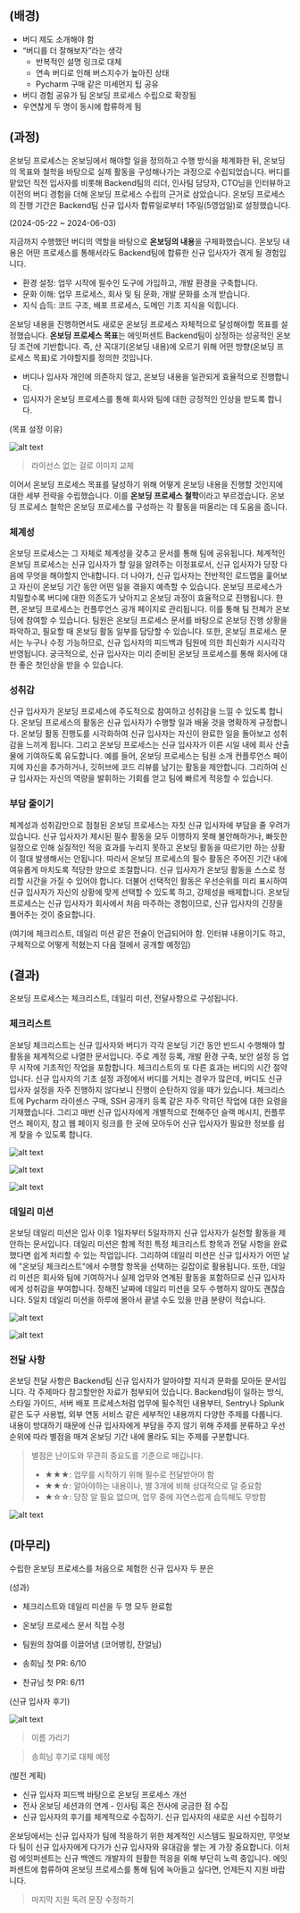 ## (배경)

- 버디 제도 소개해야 함
- “버디를 더 잘해보자”라는 생각
  - 반복적인 설명 링크로 대체
  - 연속 버디로 인해 버스지수가 높아진 상태
  - Pycharm 구매 같은 미세먼지 팁 공유
- 버디 경험 공유가 팀 온보딩 프로세스 수립으로 확장됨
- 우연찮게 두 명이 동시에 합류하게 됨

## (과정)

온보딩 프로세스는 온보딩에서 해야할 일을 정의하고 수행 방식을 체계화한 뒤, 온보딩의 목표와 철학을 바탕으로 실제 활동을 구성해나가는 과정으로 수립되었습니다. 버디를 맡았던 직전 입사자를 비롯해 Backend팀의 리더, 인사팀 담당자, CTO님을 인터뷰하고 이전의 버디 경험을 더해 온보딩 프로세스 수립의 근거로 삼았습니다. 온보딩 프로세스의 진행 기간은 Backend팀 신규 입사자 합류일로부터 1주일(5영업일)로 설정했습니다.

(2024-05-22 ~ 2024-06-03)

지금까지 수행했던 버디의 역할을 바탕으로 **온보딩의 내용**을 구체화했습니다. 온보딩 내용은 어떤 프로세스를 통해서라도 Backend팀에 합류한 신규 입사자가 겪게 될 경험입니다.

- 환경 설정: 업무 시작에 필수인 도구에 가입하고, 개발 환경을 구축합니다.
- 문화 이해: 업무 프로세스, 회사 및 팀 문화, 개발 문화를 소개 받습니다.
- 지식 습득: 코드 구조, 배포 프로세스, 도메인 기초 지식을 익힙니다.

온보딩 내용을 진행하면서도 새로운 온보딩 프로세스 자체적으로 달성해야할 목표를 설정했습니다. **온보딩 프로세스 목표**는 에잇퍼센트 Backend팀이 상정하는 성공적인 온보딩 조건에 기반합니다. 즉, 산 꼭대기(온보딩 내용)에 오르기 위해 어떤 방향(온보딩 프로세스 목표)로 가야할지를 정의한 것입니다.

- 버디나 입사자 개인에 의존하지 않고, 온보딩 내용을 일관되게 효율적으로 진행합니다.
- 입사자가 온보딩 프로세스를 통해 회사와 팀에 대한 긍정적인 인상을 받도록 합니다.

(목표 설정 이유)

![alt text](/images/image-9.png)

> 라이선스 없는 걸로 이미지 교체

이어서 온보딩 프로세스 목표를 달성하기 위해 어떻게 온보딩 내용을 진행할 것인지에 대한 세부 전략을 수립했습니다. 이를 **온보딩 프로세스 철학**이라고 부르겠습니다. 온보딩 프로세스 철학은 온보딩 프로세스를 구성하는 각 활동을 떠올리는 데 도움을 줍니다.

### 체계성

온보딩 프로세스는 그 자체로 체계성을 갖추고 문서를 통해 팀에 공유됩니다. 체계적인 온보딩 프로세스는 신규 입사자가 할 일을 알려주는 이정표로서, 신규 입사자가 당장 다음에 무엇을 해야할지 안내합니다. 더 나아가, 신규 입사자는 전반적인 로드맵을 훑어보고 자신이 온보딩 기간 동안 어떤 일을 겪을지 예측할 수 있습니다. 온보딩 프로세스가 치밀할수록 버디에 대한 의존도가 낮아지고 온보딩 과정이 효율적으로 진행됩니다. 한편, 온보딩 프로세스는 컨플루언스 공개 페이지로 관리됩니다. 이를 통해 팀 전체가 온보딩에 참여할 수 있습니다. 팀원은 온보딩 프로세스 문서를 바탕으로 온보딩 진행 상황을 파악하고, 필요할 때 온보딩 활동 일부를 담당할 수 있습니다. 또한, 온보딩 프로세스 문서는 누구나 수정 가능하므로, 신규 입사자의 피드백과 팀원에 의한 최신화가 시시각각 반영됩니다. 궁극적으로, 신규 입사자는 미리 준비된 온보딩 프로세스를 통해 회사에 대한 좋은 첫인상을 받을 수 있습니다.

### 성취감

신규 입사자가 온보딩 프로세스에 주도적으로 참여하고 성취감을 느낄 수 있도록 합니다. 온보딩 프로세스의 활동은 신규 입사자가 수행할 일과 배울 것을 명확하게 규정합니다. 온보딩 활동 진행도를 시각화하여 신규 입사자는 자신이 완료한 일을 돌아보고 성취감을 느끼게 됩니다. 그리고 온보딩 프로세스는 신규 입사자가 이른 시일 내에 회사 산출물에 기여하도록 유도합니다. 예를 들어, 온보딩 프로세스는 팀원 소개 컨플루언스 페이지에 자신을 추가하거나, 깃허브에 코드 리뷰를 남기는 활동을 제안합니다. 그리하여 신규 입사자는 자신의 역량을 발휘하는 기회를 얻고 팀에 빠르게 적응할 수 있습니다.

### 부담 줄이기

체계성과 성취감만으로 점철된 온보딩 프로세스는 자칫 신규 입사자에 부담을 줄 우려가 있습니다. 신규 입사자가 제시된 필수 활동을 모두 이행하지 못해 불안해하거나, 빠듯한 일정으로 인해 실질적인 적응 효과를 누리지 못하고 온보딩 활동을 따르기만 하는 상황이 절대 발생해서는 안됩니다. 따라서 온보딩 프로세스의 필수 활동은 주어진 기간 내에 여유롭게 마치도록 적당한 양으로 조절합니다. 신규 입사자가 온보딩 활동을 스스로 정리할 시간을 가질 수 있어야 합니다. 더불어 선택적인 활동은 우선순위를 미리 표시하여 신규 입사자가 자신의 상황에 맞게 선택할 수 있도록 하고, 강제성을 배제합니다. 온보딩 프로세스는 신규 입사자가 회사에서 처음 마주하는 경험이므로, 신규 입사자의 긴장을 풀어주는 것이 중요합니다.

(여기에 체크리스트, 데일리 미션 같은 전술이 언급되어야 함. 인터뷰 내용이기도 하고, 구체적으로 어떻게 적혔는지 다음 절에서 공개할 예정임)

## (결과)

온보딩 프로세스는 체크리스트, 데일리 미션, 전달사항으로 구성됩니다.

### 체크리스트

온보딩 체크리스트는 신규 입사자와 버디가 각각 온보딩 기간 동안 반드시 수행해야 할 활동을 체계적으로 나열한 문서입니다. 주로 계정 등록, 개발 환경 구축, 보안 설정 등 업무 시작에 기초적인 작업을 포함합니다. 체크리스트의 또 다른 효과는 버디의 시간 절약입니다. 신규 입사자의 기초 설정 과정에서 버디를 거치는 경우가 많은데, 버디도 신규 입사자 설정을 자주 진행하지 않다보니 진행이 순탄하지 않을 때가 있습니다. 체크리스트에 Pycharm 라이센스 구매, SSH 공개키 등록 같은 자주 막히던 작업에 대한 요령을 기재했습니다. 그리고 매번 신규 입사자에게 개별적으로 전해주던 슬랙 메시지, 컨플루언스 페이지, 참고 웹 페이지 링크를 한 곳에 모아두어 신규 입사자가 필요한 정보를 쉽게 찾을 수 있도록 합니다.

![alt text](/images/image-3.png)

![alt text](/images/image-2.png)

![alt text](/images/image-4.png)

### 데일리 미션

온보딩 데일리 미션은 입사 이후 1일차부터 5일차까지 신규 입사자가 실천할 활동을 제안하는 문서입니다. 데일리 미션은 함께 적힌 특정 체크리스트 항목과 전달 사항을 완료했다면 쉽게 처리할 수 있는 작업입니다. 그리하여 데일리 미션은 신규 입사자가 어떤 날에 "온보딩 체크리스트"에서 수행할 항목을 선택하는 길잡이로 활용됩니다. 또한, 데일리 미션은 회사와 팀에 기여하거나 실제 업무와 연계된 활동을 포함하므로 신규 입사자에게 성취감을 부여합니다. 정해진 날짜에 데일리 미션을 모두 수행하지 않아도 괜찮습니다. 5일치 데일리 미션을 하루에 몰아서 끝낼 수도 있을 만큼 분량이 적습니다.

![alt text](/images/image-5.png)

![alt text](/images/image-6.png)

### 전달 사항

온보딩 전달 사항은 Backend팀 신규 입사자가 알아야할 지식과 문화를 모아둔 문서입니다. 각 주제마다 참고할만한 자료가 첨부되어 있습니다. Backend팀이 일하는 방식, 스타일 가이드, 서버 배포 프로세스처럼 업무에 필수적인 내용부터, Sentry나 Splunk 같은 도구 사용법, 외부 연동 서비스 같은 세부적인 내용까지 다양한 주제를 다룹니다. 내용이 방대하기 때문에 신규 입사자에게 부담을 주지 않기 위해 주제를 분류하고 우선순위에 따라 별점을 매겨 온보딩 기간 내에 몰라도 되는 주제를 구분합니다.

> 별점은 난이도와 무관히 중요도를 기준으로 매깁니다.
>
> - ★★★: 업무를 시작하기 위해 필수로 전달받아야 함
> - ★★☆: 알아야하는 내용이나, 별 3개에 비해 상대적으로 덜 중요함
> - ★☆☆: 당장 알 필요 없으며, 업무 중에 자연스럽게 습득해도 무방함

![alt text](/images/image-7.png)

## (마무리)

수립한 온보딩 프로세스를 처음으로 체험한 신규 입사자 두 분은

(성과)

- 체크리스트와 데일리 미션을 두 명 모두 완료함
- 온보딩 프로세스 문서 직접 수정
- 팀원의 참여를 이끌어냄 (코어뱅킹, 찬얼님)

- 송희님 첫 PR: 6/10
- 찬규님 첫 PR: 6/11

(신규 입사자 후기)

![alt text](/images/image-8.png)

> 이름 가리기

> 송희님 후기로 대체 예정

(발전 계획)

- 신규 입사자 피드백 바탕으로 온보딩 프로세스 개선
- 전사 온보딩 세션과의 연계 - 인사팀 혹은 전사에 궁금한 점 수집
- 신규 입사자의 후기를 체계적으로 수집하기. 신규 입사자의 새로운 시선 수집하기

온보딩에서는 신규 입사자가 팀에 적응하기 위한 체계적인 시스템도 필요하지만, 무엇보다 팀이 신규 입사자에게 다가가 신규 입사자와 유대감을 쌓는 게 가장 중요합니다. 이처럼 에잇퍼센트는 신규 백엔드 개발자의 원활한 적응을 위해 부단히 노력 중입니다. 에잇퍼센트에 합류하여 온보딩 프로세스를 통해 팀에 녹아들고 싶다면, 언제든지 지원 바랍니다.

> 마지막 지원 독려 문장 수정하기